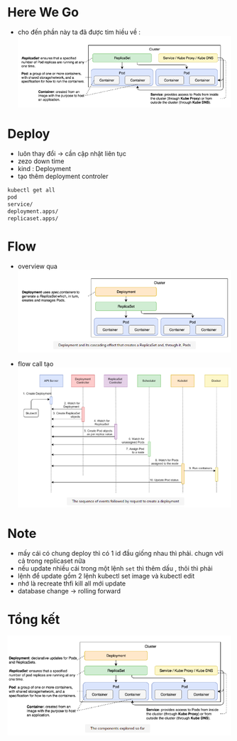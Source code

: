 # Here We Go 


- cho đến phần này ta đã được tim hiều về : 
![](./rs-svc.png)


# Deploy 

- luôn thay đổi ->  cần cập nhật liên tục 
- zezo down time 
- kind : Deployment
- tạo thêm deployment controler 
```
kubectl get all
pod 
service/
deployment.apps/
replicaset.apps/
```

# Flow 

- overview qua 
![](./deploy-overview.png)

- flow call tạo 
![](./deploy-call.png)

# Note 

- mấy cái có chung deploy thì có 1 id đầu giống nhau thì phải. chugn với cả trong replicaset nữa 
- nếu update nhiều cái trong một lệnh ```set``` thì thêm dấu , thôi thì phải 
- lệnh để update gồm 2 lệnh kubectl set image và kubectl edit
- nhớ là recreate thfi kill all mới update 
- database change -> rolling forward 

# Tổng kết 

![](./deploy-all.png)